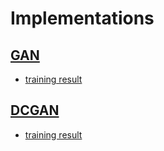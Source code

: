 # Implementations

## [GAN](../../gans/GAN/)

- [training result](./results/GAN/results.md)

## [DCGAN](../../gans/DCGAN/GAN.py)

- [training result](./results/DCGAN/results.md)
